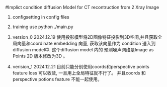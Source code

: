#Implict condition diffusion Model for CT recontruction from 2 Xray Image 

1. configsetting in config files 

2. training  use   python ./main.py
3. version_0  2024.12.19  使用投影模型将2D图像特征投影到3D空间,并且获取全局向量和coordinate embedding 向量,  获取该向量作为 condition 送入到diffusion model中. 这个diffusion model 内的 预测噪声网络是Image as Points 2D 版本修改为3D 。    
4. verision_1 2024.12.21 目前只能分别使用coords和perspective points feature loss 可以收敛, 一旦用上全局特征就不行了。 并且coords 和 perspective potions feature 不能一起使用。

